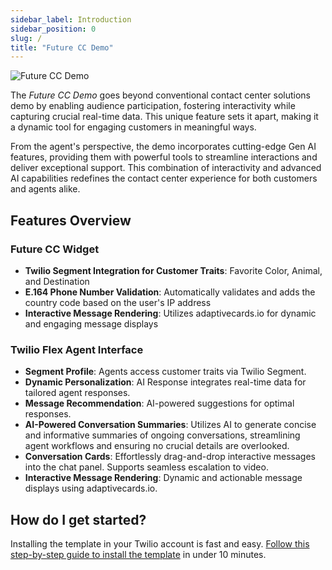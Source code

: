 ```yaml
---
sidebar_label: Introduction
sidebar_position: 0
slug: /
title: "Future CC Demo"
---
```


<img src="img/hero/hero-banner.png"  alt="Future CC Demo" />
&nbsp;

The _Future CC Demo_ goes beyond conventional contact center solutions demo by enabling audience participation, fostering interactivity while capturing crucial real-time data. This unique feature sets it apart, making it a dynamic tool for engaging customers in meaningful ways.

From the agent's perspective, the demo incorporates cutting-edge Gen AI features, providing them with powerful tools to streamline interactions and deliver exceptional support. This combination of interactivity and advanced AI capabilities redefines the contact center experience for both customers and agents alike.

## Features Overview

### Future CC Widget

- **Twilio Segment Integration for Customer Traits**: Favorite Color, Animal, and Destination
- **E.164 Phone Number Validation**: Automatically validates and adds the country code based on the user's IP address
- **Interactive Message Rendering**: Utilizes adaptivecards.io for dynamic and engaging message displays

### Twilio Flex Agent Interface

- **Segment Profile**: Agents access customer traits via Twilio Segment.
- **Dynamic Personalization**: AI Response integrates real-time data for tailored agent responses.
- **Message Recommendation**: AI-powered suggestions for optimal responses.
- **AI-Powered Conversation Summaries**: Utilizes AI to generate concise and informative summaries of ongoing conversations, streamlining agent workflows and ensuring no crucial details are overlooked.
- **Conversation Cards**: Effortlessly drag-and-drop interactive messages into the chat panel. Supports seamless escalation to video.
- **Interactive Message Rendering**: Dynamic and actionable message displays using adaptivecards.io.

## How do I get started?

Installing the template in your Twilio account is fast and easy. [Follow this step-by-step guide to install the template](/getting-started/install-template) in under 10 minutes.
